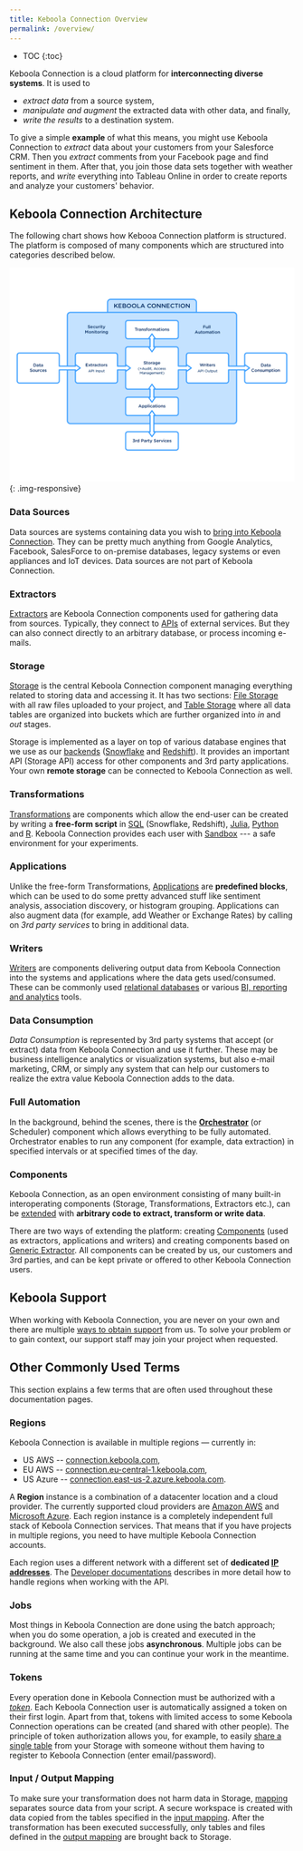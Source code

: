 ```yaml
---
title: Keboola Connection Overview
permalink: /overview/
---
```


* TOC
{:toc}

Keboola Connection is a cloud platform for **interconnecting diverse systems**. It is used to

- *extract data* from a source system,
- *manipulate and augment* the extracted data with other data, and finally,
- *write the results* to a destination system.

To give a simple **example** of what this means, you might use Keboola Connection to *extract* data about your customers from your Salesforce CRM.
Then you *extract* comments from your Facebook page and find sentiment in them.
After that, you join those data sets together with weather reports, and *write* everything into Tableau Online
in order to create reports and analyze your customers' behavior.

## Keboola Connection Architecture

The following chart shows how Kebooa Connection platform is structured. The platform is composed of many components which
are structured into categories described below.

![KBC Structure Chart](/overview/kbc_structure.png){: .img-responsive}

### Data Sources
Data sources are systems containing data you wish to [bring into Keboola Connection](/tutorial/load/).
They can be pretty much anything from Google Analytics, Facebook, SalesForce to on-premise databases,
legacy systems or even appliances and IoT devices. Data sources are not part of Keboola Connection.

### Extractors
[Extractors](/components/extractors/) are Keboola Connection components used for gathering data from sources.
Typically, they connect to [APIs](https://en.wikipedia.org/wiki/Web_API) of external
services. But they can also connect directly to an arbitrary database, or process incoming e-mails.

### Storage
[Storage](/storage/) is the central Keboola Connection component managing everything related to storing data and accessing it.
It has two sections: [File Storage](/storage/file-uploads/) with all raw files uploaded
to your project, and [Table Storage](/storage/tables/) where all data tables are organized
into buckets which are further organized into *in* and *out* stages.

Storage is implemented as a layer on top of various database engines that we use as our [backends](/transformations/#backends) ([Snowflake](https://www.snowflake.com/) and [Redshift](https://aws.amazon.com/redshift/)).
It provides an important API (Storage API) access for other components and 3rd party applications.
Your own **remote storage** can be connected to Keboola Connection as well.

### Transformations
[Transformations](/transformations/) are components which allow the end-user can be created by writing a **free-form script** in
[SQL](https://en.wikipedia.org/wiki/SQL) (Snowflake, Redshift), [Julia](https://julialang.org/),
[Python](https://www.python.org/about/) and [R](https://www.r-project.org/about.html). Keboola Connection provides each user with [Sandbox](/transformations/sandbox/) --- a safe environment for your experiments.

### Applications
Unlike the free-form Transformations, [Applications](/components/applications/) are **predefined blocks**, which
can be used to do some pretty advanced stuff like sentiment analysis, association discovery, or histogram grouping.
Applications can also augment data (for example, add Weather or Exchange Rates) by calling on *3rd party services*
to bring in additional data.

### Writers
[Writers](/components/writers/) are components delivering output data from Keboola Connection into the systems 
and applications where the data gets used/consumed. These can be commonly used [relational databases](/components/writers/database/) or various [BI, reporting and analytics](/components/writers/bi-tools/) tools.

### Data Consumption
*Data Consumption* is represented by 3rd party systems that accept (or extract) data from Keboola Connection and use it further.
These may be business intelligence analytics or visualization systems, but also e-mail marketing, CRM,
or simply any system that can help our customers to realize the extra value Keboola Connection adds to the data.

### Full Automation
In the background, behind the scenes, there is the [**Orchestrator**](/orchestrator/)
(or Scheduler) component which allows everything to be fully automated.
Orchestrator enables to run any component (for example, data extraction) in specified intervals or at specified times of the day.

### Components
Keboola Connection, as an open environment consisting of many built-in interoperating components (Storage, 
Transformations, Extractors etc.), can be [extended](https://developers.keboola.com/extend/) with
 **arbitrary code to extract, transform or write data**.

There are two ways of extending the platform: creating [Components](https://developers.keboola.com/extend/#component)
(used as extractors, applications and writers) and creating components based on
[Generic Extractor](https://developers.keboola.com/extend/#generic-extractor/).
All components can be created by us, our customers and 3rd parties, and can be kept private or offered to 
other Keboola Connection users.

## Keboola Support
When working with Keboola Connection, you are never on your own and there are multiple [ways to obtain support](/management/support/) from us.
To solve your problem or to gain context, our support staff may join your project when requested.

## Other Commonly Used Terms
This section explains a few terms that are often used throughout these documentation pages.

### Regions
Keboola Connection is available in multiple regions — currently in:

- US AWS -- [connection.keboola.com](https://connection.keboola.com), 
- EU AWS -- [connection.eu-central-1.keboola.com](https://connection.eu-central-1.keboola.com),
- US Azure -- [connection.east-us-2.azure.keboola.com](https://connection.east-us-2.azure.keboola.com). 

A **Region** instance is a combination of a datacenter location and a cloud provider. The currently supported
cloud providers are [Amazon AWS](https://aws.amazon.com/) and [Microsoft Azure](https://azure.microsoft.com/en-us/).
Each region instance is a completely independent full stack of Keboola Connection services. That means that 
if you have projects in multiple regions, you need to have multiple Keboola Connection accounts.

Each region uses a different network with a different set of **dedicated [IP addresses](/components/ip-addresses/)**.
The [Developer documentations](https://developers.keboola.com/overview/api/#regions-and-endpoints) describes in 
more detail how to handle regions when working with the API.

### Jobs
Most things in Keboola Connection are done using the batch approach; when you do some operation, a job is created
and executed in the background. We also call these jobs **asynchronous**. Multiple jobs can be running at the same
time and you can continue your work in the meantime.

### Tokens
Every operation done in Keboola Connection must be authorized with a [*token*](/management/project/tokens/). Each Keboola Connection user is automatically assigned a token on their first login.
Apart from that, tokens with limited access to some Keboola Connection operations can be created (and shared with other people).
The principle of token authorization allows you, for example, to easily [share a single table](/management/project/tokens/#limited-tokens)
from your Storage with someone without them having to register to Keboola Connection (enter email/password).

### Input / Output Mapping
To make sure your transformation does not harm data in Storage, [mapping](/transformations/mappings)
separates source data from your script. A secure workspace is created with data copied from the tables specified
in the [input mapping](/transformations/mappings/#input-mapping).
After the transformation has been executed successfully, only tables and files defined
in the [output mapping](/transformations/mappings/#output-mapping) are brought back to Storage.
